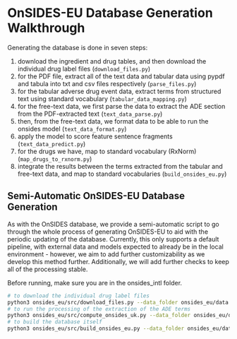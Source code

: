 # OnSIDES-EU Database Generation Walkthrough

Generating the database is done in seven steps:

1. download the ingredient and drug tables, and then download the individual drug label files  (`download_files.py`)
2. for the PDF file, extract all of the text data and tabular data using pypdf and tabula into txt and csv files respectively (`parse_files.py`)
3. for the tabular adverse drug event data, extract terms from structured text using standard vocabulary (`tabular_data_mapping.py`) 
4. for the free-text data, we first parse the data to extract the ADE section from the PDF-extracted text (`text_data_parse.py`) 
4. then, from the free-text data, we format data to be able to run the onsides model (`text_data_format.py`)
5. apply the model to score feature sentence fragments (`text_data_predict.py`)
6. for the drugs we have, map to standard vocabulary (RxNorm) (`map_drugs_to_rxnorm.py`)
7. integrate the results between the terms extracted from the tabular and free-text data, and map to standard vocabularies (`build_onsides_eu.py`)

## Semi-Automatic OnSIDES-EU Database Generation

As with the OnSIDES database, we provide a semi-automatic script to go through the whole process of generating OnSIDES-EU to aid with the periodic updating of the database.
Currently, this only supports a default pipeline, with external data and models expected to already be in the local environment - however, we aim to add further customizability as we develop this method further. Additionally, we will add further checks to keep all of the processing stable.

Before running, make sure you are in the onsides_intl folder.
```bash
# to download the individual drug label files
python3 onsides_eu/src/download_files.py --data_folder onsides_eu/data
# to run the processing of the extraction of the ADE terms
python3 onsides_eu/src/compute_onsides_uk.py --data_folder onsides_eu/data --external_data external_data --model models --commands onsides_eu/src
# to build the database itself
python3 onsides_eu/src/build_onsides_eu.py --data_folder onsides_eu/data --external_data external_data --final_data onsides_eu/final_data
```